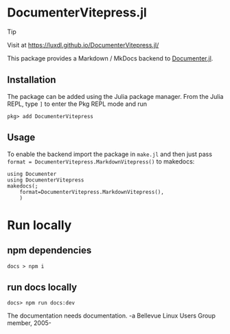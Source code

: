 # DocumenterVitepress.jl

> [!TIP]
> Visit at https://luxdl.github.io/DocumenterVitepress.jl/

This package provides a Markdown / MkDocs backend to [Documenter.jl](https://documenter.juliadocs.org/stable/).

## Installation

The package can be added using the Julia package manager. From the Julia REPL, type `]` to enter the Pkg REPL mode and run

```shell
pkg> add DocumenterVitepress
```

## Usage

To enable the backend import the package in `make.jl` and then just pass `format = DocumenterVitepress.MarkdownVitepress()` to makedocs:

```shell
using Documenter
using DocumenterVitepress
makedocs(;
    format=DocumenterVitepress.MarkdownVitepress(),
    )
```

# Run locally

## npm dependencies

```shell
docs > npm i
```

## run docs locally

```shell
docs> npm run docs:dev 
```

The documentation needs documentation.
-a Bellevue Linux Users Group member, 2005-